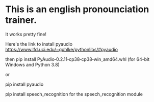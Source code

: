 # This is an english pronounciation trainer.
It works pretty fine!



Here's the link to install pyaudio https://www.lfd.uci.edu/~gohlke/pythonlibs/#pyaudio

then pip install PyAudio‑0.2.11‑cp38‑cp38‑win_amd64.whl (for 64-bit Windows and Python 3.8)

or

pip install pyaudio

pip install speech_recognition for the speech_recognition module
